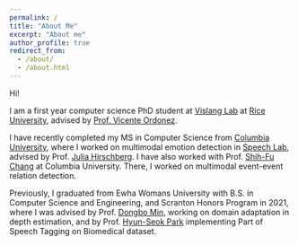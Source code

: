 ```yaml
---
permalink: /
title: "About Me"
excerpt: "About me"
author_profile: true
redirect_from: 
  - /about/
  - /about.html
---
```


Hi!

I am a first year computer science PhD student at [Vislang Lab](https://vislang.ai/) at [Rice University](https://csweb.rice.edu/), advised by [Prof. Vicente Ordonez](https://www.cs.rice.edu/~vo9/).

I have recently completed my MS in Computer Science from [Columbia University](https://www.cs.columbia.edu/), where I worked on multimodal emotion detection in [Speech Lab](http://www.cs.columbia.edu/speech/lab.cgi), advised by Prof. [Julia Hirschberg](http://www.cs.columbia.edu/~julia/). I have also worked with Prof. [Shih-Fu Chang](https://www.ee.columbia.edu/~sfchang/) at Columbia University. There, I worked on multimodal event-event relation detection.

Previously, I graduated from Ewha Womans University with B.S. in Computer Science and Engineering, and Scranton Honors Program in 2021, where I was advised by Prof. [Dongbo Min](http://cvl.ewha.ac.kr/), working on domain adaptation in depth estimation, and by Prof. [Hyun-Seok Park](http://www.ewha.ac.kr/ewha/professor/info.do?mode=view&pId=xPCsLydiqzj%2FKdbYExXJKg%3D%3D) implementing Part of Speech Tagging on Biomedical dataset.
